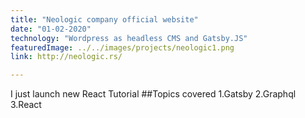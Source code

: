 ```yaml
---
title: "Neologic company official website"
date: "01-02-2020"
technology: "Wordpress as headless CMS and Gatsby.JS"
featuredImage: ../../images/projects/neologic1.png
link: http://neologic.rs/

---
```


I just launch new React Tutorial
##Topics covered
1.Gatsby
2.Graphql
3.React
